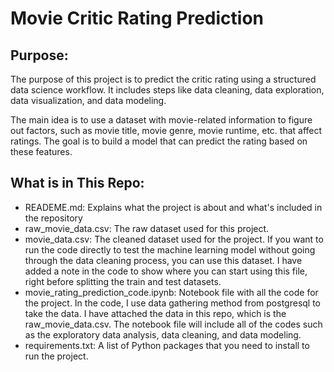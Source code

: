 # Movie Critic Rating Prediction

## Purpose:
The purpose of this project is to predict the critic rating using a structured data science workflow. It includes steps like data cleaning, data exploration, data visualization, and data modeling.

The main idea is to use a dataset with movie-related information to figure out factors, such as movie title, movie genre, movie runtime, etc. that affect ratings. The goal is to build a model that can predict the rating based on these features. 

## What is in This Repo:
- READEME.md: Explains what the project is about and what's included in the repository
- raw_movie_data.csv: The raw dataset used for this project.
- movie_data.csv: The cleaned dataset used for the project. If you want to run the code directly to test the machine learning model without going through the data cleaning process, you can use this dataset. I have added a note in the code to show where you can start using this file, right before splitting the train and test datasets.
- movie_rating_prediction_code.ipynb: Notebook file with all the code for the project. In the code, I use data gathering method from postgresql to take the data. I have attached the data in this repo, which is the raw_movie_data.csv. The notebook file will include all of the codes such as the exploratory data analysis, data cleaning, and data modeling.
- requirements.txt: A list of Python packages that you need to install to run the project.
